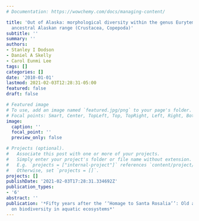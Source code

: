 ```yaml
---
# Documentation: https://wowchemy.com/docs/managing-content/

title: 'Out of Alaska: morphological diversity within the genus Eurytemora from its
  ancestral Alaskan range (Crustacea, Copepoda)'
subtitle: ''
summary: ''
authors:
- Stanley I Dodson
- Daniel A Skelly
- Carol Eunmi Lee
tags: []
categories: []
date: '2010-01-01'
lastmod: 2021-02-03T12:28:31-05:00
featured: false
draft: false

# Featured image
# To use, add an image named `featured.jpg/png` to your page's folder.
# Focal points: Smart, Center, TopLeft, Top, TopRight, Left, Right, BottomLeft, Bottom, BottomRight.
image:
  caption: ''
  focal_point: ''
  preview_only: false

# Projects (optional).
#   Associate this post with one or more of your projects.
#   Simply enter your project's folder or file name without extension.
#   E.g. `projects = ["internal-project"]` references `content/project/deep-learning/index.md`.
#   Otherwise, set `projects = []`.
projects: []
publishDate: '2021-02-03T17:28:31.334692Z'
publication_types:
- '6'
abstract: ''
publication: '*Fifty years after the ‘‘Homage to Santa Rosalia’’: Old and new paradigms
  on biodiversity in aquatic ecosystems*'
---
```


